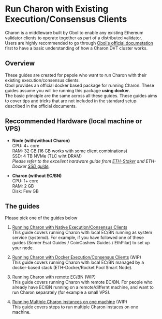 # Run Charon with Existing Execution/Consensus Clients

Charon is a middleware built by Obol to enable any existing Ethereum validator clients to operate together as part of a distributed validator.  
Users are highly recommended to go through [Obol's official documetation](https://docs.obol.org/int/Overview) first to have a basic understanding of how a Charon DVT cluster works.

## Overview
These guides are created for pepole who want to run Charon with their existing execution/consensus clients.  
Obol provides an official docker based package for running Charon. These guides assume you will be running this package **using docker**.  
The basic principle are the same across all these guides. These guides aims to cover tips and tricks that are not included in the standard setup described in the official documents.

## Reccommended Hardware (local machine or VPS)
- **Node (with/without Charon)**  
 CPU: 4+ core  
 RAM: 32 GB (16 GB works with some client combinations)  
 SSD: 4 TB NVMe (TLC wiht DRAM)  
  *Please refer to the excellent hardware guide from [ETH-Staker](https://ethstaker.cc/staking-hardware) and ETH-Docker [SSD guide](https://gist.github.com/yorickdowne/f3a3e79a573bf35767cd002cc977b038).*
  
- **Charon (without EC/BN)**  
 CPU: 1+ core  
 RAM: 2 GB  
 Disk: Few GB  

## The guides
Please pick one of the guides below

1. [Running Charon with Native Execution/Consensus Clients](https://github.com/atomicwhale/obol-guides/blob/main/charon_local-native.md)  
This guide covers running Charon with local EC/BN running as system service (systemd). For example, if you have followed one of these guides (Somer Esat Guides / CoinCashew Guides / EthPilar) to set up your node.  
  
2. [Running Charon with Docker Execution/Consensus Clients](https://github.com/atomicwhale/obol-guides/blob/main/charon_local-docker.md) (WIP)  
This guide covers running Charon with local EC/BN managed by a docker-based stack (ETH-Docker/Rocket Pool Smart Node).

3. [Running Charon with remote EC/BN](https://github.com/atomicwhale/obol-guides/blob/main/charon_remote.md) (WIP)  
This guide covers running Charon with remote EC/BN. For people who already have EC/BN running on a remote/differnt machine, and want to run Charon separately (for example a small VPS).  

4. [Running Multiple Charon instances on one machine](https://github.com/atomicwhale/obol-guides/blob/main/charon_multiple.md) (WIP)  
This guide covers steps to run multiple Charon instaces on one machine.  
